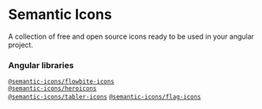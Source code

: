 # Semantic Icons

A collection of free and open source icons ready to be used in your angular project.

### Angular libraries

[`@semantic-icons/flowbite-icons`](libs/flowbite-icons)\
[`@semantic-icons/heroicons`](libs/heroicons)\
[`@semantic-icons/tabler-icons`](libs/tabler-icons)
[`@semantic-icons/flag-icons`](libs/flag-icons)
